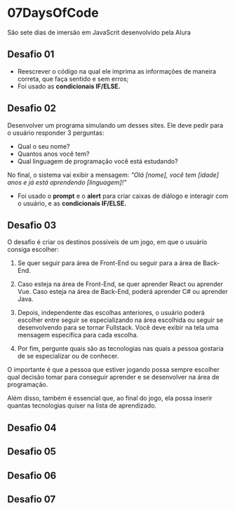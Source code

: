 # 07DaysOfCode

São sete dias de imersão em JavaScrit desenvolvido pela Alura


## Desafio 01 

- Reescrever o código na qual ele imprima as informações de maneira correta, que faça sentido e sem erros;<br>
- Foi usado as <b>condicionais IF/ELSE.</b>

## Desafio 02 
Desenvolver um programa simulando um desses sites. Ele deve pedir para o usuário responder 3 perguntas:

- Qual o seu nome?
- Quantos anos você tem?
- Qual linguagem de programação você está estudando?

No final, o sistema vai exibir a mensagem: <i> "Olá [nome], você tem [idade] anos e já está aprendendo [linguagem]!" </i> <br>

- Foi usado o <b>prompt</b> e o <b>alert</b> para criar caixas de diálogo e interagir com o usuário, e as <b>condicionais IF/ELSE.</b>

## Desafio 03

O desafio  é criar os destinos possíveis de um jogo, em que o usuário consiga escolher:

1. Se quer seguir para área de Front-End ou seguir para a área de Back-End.

2. Caso esteja na área de Front-End, se quer aprender React ou aprender Vue. Caso esteja na área de Back-End, poderá aprender C# ou aprender Java.

3. Depois, independente das escolhas anteriores, o usuário poderá escolher entre seguir se especializando na área escolhida ou seguir se desenvolvendo para se tornar Fullstack. Você deve exibir na tela uma mensagem específica para cada escolha.

4. Por fim, pergunte quais são as tecnologias nas quais a pessoa gostaria de se especializar ou de conhecer. 

O importante é que a pessoa que estiver jogando possa sempre escolher qual decisão tomar para conseguir aprender e se desenvolver na área de programação.

Além disso, também é essencial que, ao final do jogo, ela possa inserir quantas tecnologias quiser na lista de aprendizado. 


## Desafio 04
## Desafio 05
## Desafio 06
## Desafio 07

